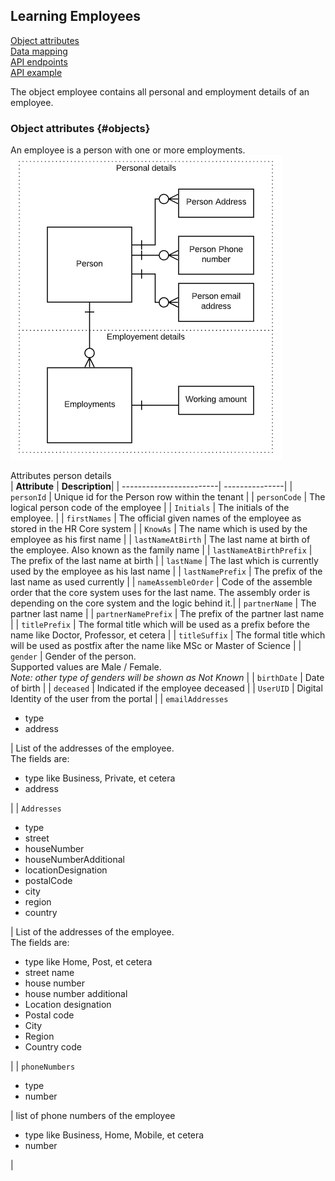 ## Learning Employees
[Object attributes](#objects)  
[Data mapping]()  
[API endpoints]()  
[API example]()  
  
The object employee contains all personal and employment details of an employee.

### Object attributes {#objects}
An employee is a person with one or more employments.  
![](learning_attributes.png)  
  
Attributes person details  
| **Attribute**           | **Description**|
| ------------------------| ---------------|
| `personId`              | Unique id for the Person row within the tenant                           |
| `personCode`            | The logical person code of the employee                                  |
| `Initials`              | The initials of the employee.                                            |
| `firstNames`            | The official given names of the employee as stored in the HR Core system |
| `KnowAs`                | The name which is used by the employee as his first name                 |
| `lastNameAtBirth`       | The last name at birth of the employee. Also known as the family name    |
| `lastNameAtBirthPrefix` | The prefix of the last name at birth                                     |
| `lastName`              | The last which is currently used  by the employee as his last name       |
| `lastNamePrefix`        | The prefix of the last name as used currently                            |
| `nameAssembleOrder`     | Code of the assemble order that the core system uses for the last name. The assembly order is depending on the core system and the logic behind it.|
| `partnerName`           | The partner last name                                                    |
| `partnerNamePrefix`     | The prefix of the partner last name                                      |
| `titlePrefix`           | The formal title which will be used as a prefix before the name like Doctor, Professor, et cetera |
| `titleSuffix`           | The formal title which will be used as postfix after the name like MSc or Master of Science       |
| `gender`                | Gender of the person.<br>Supported values are Male / Female.<br>_Note: other type of genders will be shown as Not Known_ |
| `birthDate`             | Date of birth                                                            |
| `deceased`              | Indicated if the employee deceased                                       |
| `UserUID`               | Digital Identity of the user from the portal                             |
| `emailAddresses` <ul><li>type</li><li>address</li></ul> | List of the addresses of the employee. <br>The fields are:<ul><li>type like Business, Private, et cetera</li><li>address</li></ul>|
| `Addresses` <ul><li>type</li><li>street</li><li>houseNumber</li><li>houseNumberAdditional</li><li>locationDesignation</li><li>postalCode</li><li>city</li><li>region</li><li>country</li></ul>| List of the addresses of the employee. <br>The fields are:<ul><li>type like Home, Post, et cetera</li><li>street name</li><li>house number</li><li>house number additional</li><li>Location designation</li><li>Postal code</li><li>City</li><li>Region</li><li>Country code</li></ul> |
| `phoneNumbers`<ul><li>type</li><li>number</li></ul>  | list of phone numbers of the employee <ul><li>type like Business, Home, Mobile, et cetera</li><li>number</li></ul>|


